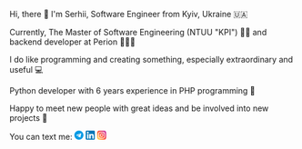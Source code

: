 Hi, there 👋 I'm Serhii, Software Engineer from Kyiv, Ukraine 🇺🇦

Currently, The Master of Software Engineering (NTUU "KPI") 🧑‍🎓 and backend developer at Perion 🧑🏻‍💻

I do like programming and creating something, especially extraordinary and useful 💻

Python developer with 6 years experience in PHP programming 🐍

Happy to meet new people with great ideas and be involved into new projects 🎉

You can text me: [![Telegram](telegram.png)](https://t.me/shidenko) [![LinkedIn](linkedin.png)](https://www.linkedin.com/in/shidenko/) [![Instagram](instagram.png)](https://www.instagram.com/s.hidenko/)
